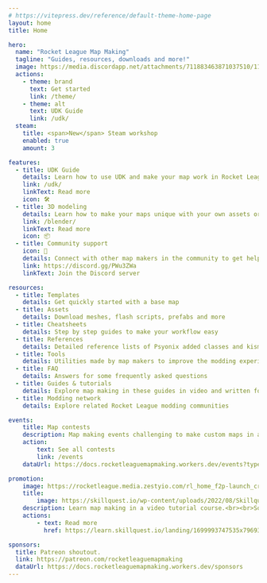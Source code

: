 ```yaml
---
# https://vitepress.dev/reference/default-theme-home-page
layout: home
title: Home

hero:
  name: "Rocket League Map Making"
  tagline: "Guides, resources, downloads and more!"
  image: https://media.discordapp.net/attachments/711883463871037510/1169508980029136896/banner_contest6.png
  actions:
    - theme: brand
      text: Get started
      link: /theme/
    - theme: alt
      text: UDK Guide
      link: /udk/
  steam:
    title: <span>New</span> Steam workshop
    enabled: true
    amount: 3

features:
  - title: UDK Guide
    details: Learn how to use UDK and make your map work in Rocket League
    link: /udk/
    linkText: Read more
    icon: 🛠
  - title: 3D modeling
    details: Learn how to make your maps unique with your own assets or import meshes from Blender into UDK
    link: /blender/
    linkText: Read more
    icon: 📦
  - title: Community support
    icon: 💬
    details: Connect with other map makers in the community to get help or help others with making custom maps
    link: https://discord.gg/PWu3ZWa
    linkText: Join the Discord server

resources:
  - title: Templates
    details: Get quickly started with a base map
  - title: Assets
    details: Download meshes, flash scripts, prefabs and more
  - title: Cheatsheets
    details: Step by step guides to make your workflow easy
  - title: References
    details: Detailed reference lists of Psyonix added classes and kismet nodes
  - title: Tools
    details: Utilities made by map makers to improve the modding experience
  - title: FAQ
    details: Answers for some frequently asked questions
  - title: Guides & tutorials
    details: Explore map making in these guides in video and written form
  - title: Modding network
    details: Explore related Rocket League modding communities

events:
    title: Map contests
    description: Map making events challenging to make custom maps in a certain theme
    action:
        text: See all contests
        link: /events
    dataUrl: https://docs.rocketleaguemapmaking.workers.dev/events?type=contests&scheme=actions

promotion:
    image: https://rocketleague.media.zestyio.com/rl_home_f2p-launch_cross_10656.jpg?width=1920&fit=bounds
    title:
        image: https://skillquest.io/wp-content/uploads/2022/08/Skillquest-Coding-Camps-and-Education-for-Rocket-League-Players.png
    description: Learn map making in a video tutorial course.<br><br>Some more text about the course and why you should choose it over regular videos if you have the money for it
    actions:
        - text: Read more
          href: https://learn.skillquest.io/landing/1699993747535x796931164922708000

sponsors:
  title: Patreon shoutout. 
  link: https://patreon.com/rocketleaguemapmaking
  dataUrl: https://docs.rocketleaguemapmaking.workers.dev/sponsors
---
```


